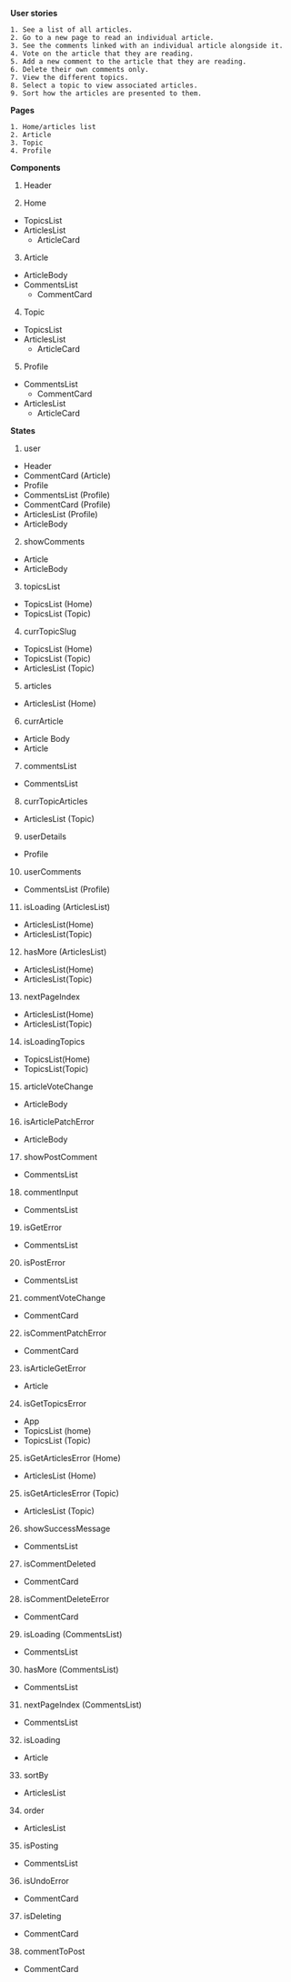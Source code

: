 **User stories**

    1. See a list of all articles.
    2. Go to a new page to read an individual article.
    3. See the comments linked with an individual article alongside it.
    4. Vote on the article that they are reading.
    5. Add a new comment to the article that they are reading.
    6. Delete their own comments only.
    7. View the different topics.
    8. Select a topic to view associated articles.
    9. Sort how the articles are presented to them.


**Pages**

    1. Home/articles list
    2. Article
    3. Topic
    4. Profile

**Components**
1. Header

2. Home
- TopicsList
- ArticlesList
    - ArticleCard

3. Article
- ArticleBody
- CommentsList
    - CommentCard

4. Topic
- TopicsList
- ArticlesList
    - ArticleCard

5. Profile
- CommentsList
    - CommentCard
- ArticlesList
    - ArticleCard


**States**
1. user
- Header
- CommentCard (Article)
- Profile
- CommentsList (Profile)
- CommentCard (Profile)
- ArticlesList (Profile)
- ArticleBody

2. showComments
- Article
- ArticleBody

3. topicsList
- TopicsList (Home)
- TopicsList (Topic)

4. currTopicSlug
- TopicsList (Home)
- TopicsList (Topic)
- ArticlesList (Topic)

5. articles
- ArticlesList (Home)

6. currArticle
- Article Body
- Article

7. commentsList
- CommentsList

8. currTopicArticles
- ArticlesList (Topic)

9. userDetails
- Profile

10. userComments
- CommentsList (Profile)

11. isLoading (ArticlesList)
- ArticlesList(Home)
- ArticlesList(Topic)

12. hasMore (ArticlesList)
- ArticlesList(Home)
- ArticlesList(Topic)

13. nextPageIndex
- ArticlesList(Home)
- ArticlesList(Topic)

14. isLoadingTopics
- TopicsList(Home)
- TopicsList(Topic)

15. articleVoteChange
- ArticleBody

16. isArticlePatchError
- ArticleBody

17. showPostComment
- CommentsList

18. commentInput
- CommentsList

19. isGetError
- CommentsList

20. isPostError
- CommentsList

21. commentVoteChange
- CommentCard

22. isCommentPatchError
- CommentCard

23. isArticleGetError
- Article

24. isGetTopicsError
- App
- TopicsList (home)
- TopicsList (Topic)

25. isGetArticlesError (Home)
- ArticlesList (Home)

25. isGetArticlesError (Topic)
- ArticlesList (Topic)

26. showSuccessMessage
- CommentsList

27. isCommentDeleted
- CommentCard

28. isCommentDeleteError
- CommentCard

29. isLoading (CommentsList)
- CommentsList

30. hasMore (CommentsList)
- CommentsList

31. nextPageIndex (CommentsList)
- CommentsList

32. isLoading
- Article

33. sortBy
- ArticlesList

34. order
- ArticlesList

35. isPosting
- CommentsList

36. isUndoError
- CommentCard

37. isDeleting
- CommentCard

38. commentToPost
- CommentCard
